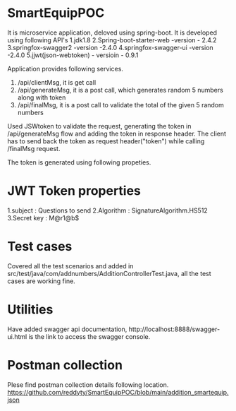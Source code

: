 # SmartEquipPOC
It is microservice application, deloved using spring-boot. 
It is developed using following API's
1.jdk1.8
2.Spring-boot-starter-web -version - 2.4.2
3.springfox-swagger2 -version -2.4.0
4.springfox-swagger-ui -version -2.4.0
5.jjwt(json-webtoken) - versioin - 0.9.1 

Application provides following services.
1. /api/clientMsg, it is get call
2. /api/generateMsg, it is a post call, which generates random 5 numbers along with token
3. /api/finalMsg, it is a post call to validate the total of the given 5 random numbers

Used JSWtoken to validate the request, generating the token in /api/generateMsg flow and adding the token in response header.
The client has to send back the token as request header("token") while calling /finalMsg request.

The token is generated using following propeties.
# JWT Token properties
1.subject    : Questions to send
2.Algorithm  : SignatureAlgorithm.HS512
3.Secret key : M@r1@b$

# Test cases
Covered all the test scenarios and added in src/test/java/com/addnumbers/AdditionControllerTest.java, all the test cases are working fine.

# Utilities
Have added swagger api documentation, http://localhost:8888/swagger-ui.html is the link to access the swagger console.

# Postman collection
Plese find postman collection details following location.
https://github.com/reddyty/SmartEquipPOC/blob/main/addition_smartequip.json

